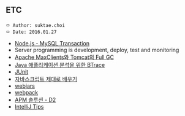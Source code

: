 ## ETC

```
ㅁ Author: suktae.choi
ㅁ Date: 2016.01.27
```

- [Node.js - MySQL Transaction](http://bcho.tistory.com/892)
- Server programming is development, deploy, test and monitoring
- [Apache MaxClients와 Tomcat의 Full GC](http://d2.naver.com/helloworld/132178)
- [Java 애플리케이션 분석을 위한 BTrace](http://d2.naver.com/helloworld/9042309)
- [JUnit](http://springmvc.egloos.com/438345)
- [자바스크립트 제대로 배우기](http://nolboo.github.io/blog/2014/03/13/how-to-learn-javascript-properly/)
- [webjars](http://adrenal.tistory.com/14)
- [webpack](http://d2.naver.com/helloworld/0239818)
- [APM 솔루션 - D2](https://github.com/firehol/netdata)
- [IntelliJ Tips](http://www.popit.kr/인텔리j-활용-꿀팁-42가지-정리/)
